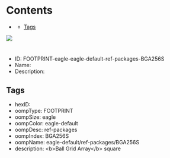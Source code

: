 



Contents
========

* [](#)
	* [Tags](#tags)
  
![][im]
# 

- ID: FOOTPRINT-eagle-eagle-default-ref-packages-BGA256S
- Name: 
- Description: 

## Tags

- hexID: 
- oompType: FOOTPRINT
- oompSize: eagle
- oompColor: eagle-default
- oompDesc: ref-packages
- oompIndex: BGA256S
- oompName: eagle-default/ref-packages/BGA256S
- description: &lt;b&gt;Ball Grid Array&lt;/b&gt; square



[im]: image.png
